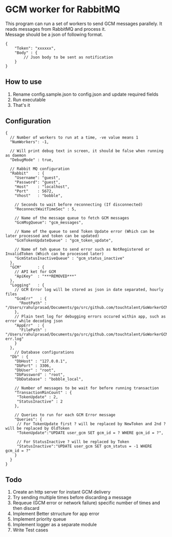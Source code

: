 # GCM worker for RabbitMQ #

This program can run a set of workers to send GCM messages parallely. It reads messages from RabbitMQ and process it.  
Message should be a json of following format. 

    {
        "Token": "xxxxxx",
        "Body" : {
            // Json body to be sent as notification
        }
    }
    

## How to use ##
1. Rename config.sample.json to config.json and update required fields
2. Run executable
3. That's it

## Configuration ##
    {
      // Number of workers to run at a time, -ve value means 1
      "NumWorkers": -1, 
      
      // Will print debug text in screen, it should be false when running as daemon
      "DebugMode" : true,
    
      // Rabbit MQ configuration
      "Rabbit"    : {
        "Username": "guest",
        "Password": "guest",
        "Host"    : "localhost",
        "Port"    : 5672,
        "Vhost"   : "bobble",
                
        // Seconds to wait before reconnecting (If disconnected)
        "ReconnectWaitTimeSec" : 5,
        
        // Name of the message queue to fetch GCM messages 
        "GcmMsgQueue": "gcm_messages",
        
        // Name of the queue to send Token Update error (Which can be later processed and token can be updated)
        "GcmTokenUpdateQueue" : "gcm_token_update",
        
        // Name of teh queue to send error such as NotRegistered or InvalidToken (Which can be processed later)
        "GcmStatusInactiveQueue" : "gcm_status_inactive"
      },
      "GCM"       : {
        // API ket for GCM
        "ApiKey"  : "***REMOVED***"
      },
      "Logging"   : {
        // GCM Error log will be stored as json in date separated, hourly files
        "GcmErr"   : {
          "RootPath" : "/Users/rahulprasad/Documents/go/src/github.com/touchtalent/GoWorkerGCM/log"
        },
        // Plain text log for debugging errors occured within app, such as error while decoding json
        "AppErr"  : {
          "FilePath" : "/Users/rahulprasad/Documents/go/src/github.com/touchtalent/GoWorkerGCM/app-err.log"
        }
      },
        // Database configurations
      "Db" : {
        "DbHost" : "127.0.0.1",
        "DbPort" : 3306,
        "DbUser" : "root",
        "DbPassword" : "root",
        "DbDatabase" : "bobble_local",
        
        // Number of messages to be wait for before running transaction 
        "TransactionMinCount" : {
         "TokenUpdate" : 2,
         "StatusInactive" : 2
        },
        
        // Queries to run for each GCM Error message 
        "Queries": {
         // For TokenUpdate first ? will be replaced by NewToken and 2nd ? will be replaced by OldToken
         "TokenUpdate":"UPDATE user_gcm SET gcm_id = ? WHERE gcm_id = ?",
         
         // For StatusInactive ? will be replaced by Token
         "StatusInactive":"UPDATE user_gcm SET gcm_status = -1 WHERE gcm_id = ?"
        }
      }
    }
    
## Todo ##
1. Create an http server for instant GCM delivery
2. Try sending multiple times before discarding a message
3. Requeue (GCM error or network failure) specific number of times and then discard
4. Implement Better strructure for app error
5. Implement priority queue
6. Implement logger as a separate module
7. Write Test cases 